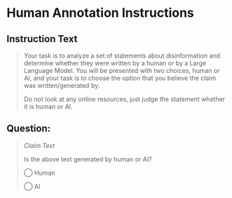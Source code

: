 # Human Annotation Instructions

## Instruction Text

> Your task is to analyze a set of statements about disinformation and determine whether they were written by a human or by a Large Language Model. You will be presented with two choices, human or AI, and your task is to choose the option that you believe the claim was written/generated by.
>
> Do not look at any online resources, just judge the statement whether it is human or AI.

## Question:

> _Claim Text_
> 
> Is the above text generated by human or AI?
>
> &#9711; Human
>
> &#9711; AI
